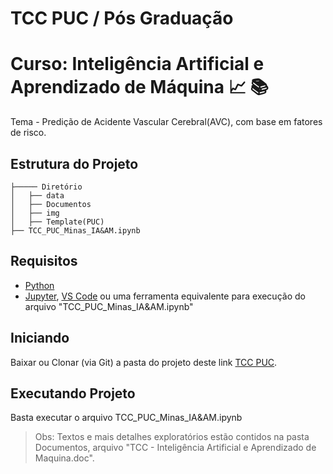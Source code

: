 # TCC PUC / Pós Graduação
# Curso: Inteligência Artificial e Aprendizado de Máquina :chart_with_upwards_trend: :books:
Tema - Predição de Acidente Vascular Cerebral(AVC), com base em fatores de risco. 

## Estrutura do Projeto
```
├───── Diretório
│   ├── data
│   ├── Documentos
│   ├── img
│   ├── Template(PUC)
├── TCC_PUC_Minas_IA&AM.ipynb
```

## Requisitos
- [Python](https://www.python.org/)
- [Jupyter](https://jupyter.org/), [VS Code](https://code.visualstudio.com/docs/) ou uma ferramenta equivalente para execução do arquivo "TCC_PUC_Minas_IA&AM.ipynb"

## Iniciando
Baixar ou Clonar (via Git) a pasta do projeto deste link [TCC PUC](https://github.com/LucianobSilva/TCC_PUC_Minas_IA_AM).


## Executando Projeto 
Basta executar o arquivo TCC_PUC_Minas_IA&AM.ipynb

> Obs: Textos e mais detalhes exploratórios estão contidos na pasta Documentos, arquivo "TCC - Inteligência Artificial e Aprendizado de Maquina.doc".

